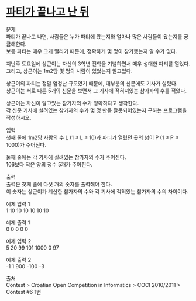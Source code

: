 # [파티가 끝나고 난 뒤](https://www.acmicpc.net/problem/2845)


문제  
파티가 끝나고 나면, 사람들은 누가 파티에 왔는지와 얼마나 많은 사람들이 왔는지를 궁금해한다.  
보통 파티는 매우 크게 열리기 때문에, 정확하게 몇 명이 참가했는지 알 수가 없다.
 

지난주 토요일에 상근이는 자신의 3학년 진학을 기념하면서 매우 성대한 파티를 열었다.  
그리고, 상근이는 1m2당 몇 명의 사람이 있었는지 알고있다.

상근이의 파티는 정말 엄청난 규모였기 때문에, 대부분의 신문에도 기사가 실렸다.  
상근이는 서로 다른 5개의 신문을 보면서 그 기사에 적혀져있는 참가자의 수를 적었다.

상근이는 자신이 알고있는 참가자의 수가 정확하다고 생각한다.  
각 신문 기사에 실려있는 참가자의 수가 몇 명 만큼 잘못되어있는지 구하는 프로그램을 작성하시오.  

  
  

입력  
첫째 줄에 1m2당 사람의 수 L (1 ≤ L ≤ 10)과 파티가 열렸던 곳의 넓이 P (1 ≤ P ≤ 1000)가 주어진다.

둘째 줄에는 각 기사에 실려있는 참가자의 수가 주어진다.  
106보다 작은 양의 정수 5개가 주어진다.

출력  
출력은 첫째 줄에 다섯 개의 숫자를 출력해야 한다.  
이 숫자는 상근이가 계산한 참가자의 수와  각 기사에 적혀있는 참가자의 수의 차이이다.

예제 입력 1  
1 10
10 10 10 10 10

예제 출력 1  
0 0 0 0 0  


예제 입력 2  
5 20
99 101 1000 0 97  

예제 출력 2  
-1 1 900 -100 -3  

  

출처  
Contest > Croatian Open Competition in Informatics > COCI 2010/2011 > Contest #6 1번
